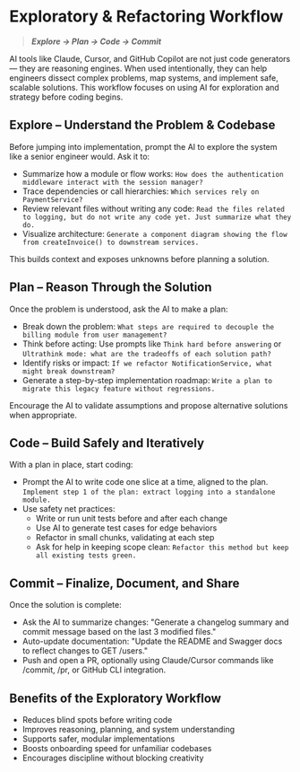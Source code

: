# Exploratory & Refactoring Workflow

> ***Explore → Plan → Code → Commit***

AI tools like Claude, Cursor, and GitHub Copilot are not just code generators — they are reasoning engines. When used intentionally, they can help engineers dissect complex problems, map systems, and implement safe, scalable solutions. This workflow focuses on using AI for exploration and strategy before coding begins.

## Explore – Understand the Problem & Codebase

Before jumping into implementation, prompt the AI to explore the system like a senior engineer would. Ask it to:

- Summarize how a module or flow works: `How does the authentication middleware interact with the session manager?`
- Trace dependencies or call hierarchies: `Which services rely on PaymentService?`
- Review relevant files without writing any code: `Read the files related to logging, but do not write any code yet. Just summarize what they do.`
- Visualize architecture: `Generate a component diagram showing the flow from createInvoice() to downstream services.`

This builds context and exposes unknowns before planning a solution.

## Plan – Reason Through the Solution

Once the problem is understood, ask the AI to make a plan:

- Break down the problem: `What steps are required to decouple the billing module from user management?`
- Think before acting: Use prompts like `Think hard before answering` or `Ultrathink mode: what are the tradeoffs of each solution path?`
- Identify risks or impact: `If we refactor NotificationService, what might break downstream?`
- Generate a step-by-step implementation roadmap: `Write a plan to migrate this legacy feature without regressions.`

Encourage the AI to validate assumptions and propose alternative solutions when appropriate.

## Code – Build Safely and Iteratively

With a plan in place, start coding:

- Prompt the AI to write code one slice at a time, aligned to the plan. `Implement step 1 of the plan: extract logging into a standalone module.`
- Use safety net practices:
  - Write or run unit tests before and after each change
  - Use AI to generate test cases for edge behaviors
  - Refactor in small chunks, validating at each step
  - Ask for help in keeping scope clean: `Refactor this method but keep all existing tests green.`

## Commit – Finalize, Document, and Share

Once the solution is complete:

- Ask the AI to summarize changes:
"Generate a changelog summary and commit message based on the last 3 modified files."
- Auto-update documentation:
"Update the README and Swagger docs to reflect changes to GET /users."
- Push and open a PR, optionally using Claude/Cursor commands like /commit, /pr, or GitHub CLI integration.

## Benefits of the Exploratory Workflow

- Reduces blind spots before writing code
- Improves reasoning, planning, and system understanding
- Supports safer, modular implementations
- Boosts onboarding speed for unfamiliar codebases
- Encourages discipline without blocking creativity